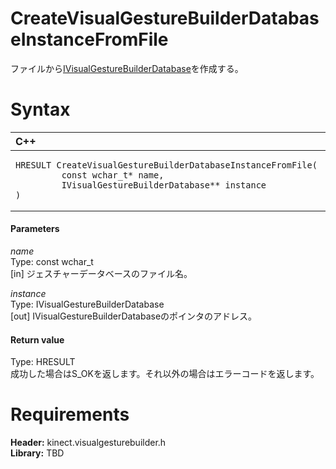 CreateVisualGestureBuilderDatabaseInstanceFromFile  
==================================================  

ファイルから[IVisualGestureBuilderDatabase](../Interfaces/IVisualGestureBuilderDatab.md)を作成する。 <span id="syntaxSection"></span>

Syntax  
======  

<table>
<colgroup>
<col width="100%" />
</colgroup>
<thead>
<tr class="header">
<th align="left">C++</th>
</tr>
</thead>
<tbody>
<tr class="odd">
<td align="left"><pre><code>HRESULT CreateVisualGestureBuilderDatabaseInstanceFromFile(  
         const wchar_t* name,  
         IVisualGestureBuilderDatabase** instance  
)</code></pre></td>
</tr>
</tbody>
</table>

<span id="ID4EL"></span>
#### Parameters  

*name*    
Type: const wchar_t  
[in] ジェスチャーデータベースのファイル名。  

*instance*    
Type: IVisualGestureBuilderDatabase  
[out] IVisualGestureBuilderDatabaseのポインタのアドレス。  

<span id="ID4ES"></span>
#### Return value  

Type: HRESULT  
成功した場合はS\_OKを返します。それ以外の場合はエラーコードを返します。  

<span id="requirements"></span>

Requirements  
============  

**Header:** kinect.visualgesturebuilder.h  
**Library:** TBD  



<!--Please do not edit the data in the comment block below.-->
<!--
TOCTitle : CreateVisualGestureBuilderFrameSource
RLTitle : CreateVisualGestureBuilderFrameSource
KeywordK : CreateVisualGestureBuilderFrameSource
KeywordF : CreateVisualGestureBuilderFrameSource
KeywordF : Microsoft.Kinect.visualgesturebuilder.CreateVisualGestureBuilderFrameSource(IKinectSensor,UINT64,IVisualGestureBuilderFrameSource@)
KeywordA : M:Microsoft.Kinect.visualgesturebuilder.CreateVisualGestureBuilderFrameSource(IKinectSensor,UINT64,IVisualGestureBuilderFrameSource@)
AssetID : M:Microsoft.Kinect.visualgesturebuilder.CreateVisualGestureBuilderFrameSource(IKinectSensor,UINT64,IVisualGestureBuilderFrameSource@)
Locale : en-us
CommunityContent : 1
APIType : Managed
APILocation : 
APIName : Microsoft.Kinect.visualgesturebuilder.CreateVisualGestureBuilderFrameSource
TargetOS : Windows
TopicType : kbSyntax
DevLang : C++
DocSet : K4Wv2
ProjType : K4Wv2Proj
Technology : Kinect for Windows
Product : Kinect for Windows SDK v2
productversion : 20
-->
